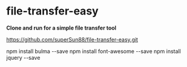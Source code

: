 # file-transfer-easy

**Clone and run for a simple file transfer tool**

https://github.com/superSun88/file-transfer-easy.git

npm install bulma --save
npm install font-awesome --save
npm install jquery --save
